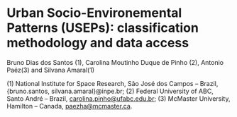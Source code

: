 # Urban Socio-Environemental Patterns (USEPs): classification methodology and data access

Bruno Dias dos Santos (1), Carolina Moutinho Duque de Pinho (2), Antonio Paéz(3) and Silvana Amaral(1)

(1) National Institute for Space Research, São José dos Campos – Brazil, {bruno.santos, silvana.amaral}@inpe.br; 
(2) Federal University of ABC, Santo André – Brazil, carolina.pinho@ufabc.edu.br; 
(3) McMaster University, Hamilton – Canada, paezha@mcmaster.ca.
